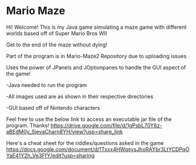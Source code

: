 # Mario Maze
Hi! Welcome! This is my Java game simulating a maze game with different worlds based off of Super Mario Bros WII

Get to the end of the maze without dying!

Part of the program is in Mario-Maze2 Repository due to uploading issues

Uses the power of JPanels and JOptionpanes to handle the GUI aspect of the game!

-Java needed to run the program


-All images used are as shown in their respective directories

-GUI based off of Nintendo characters

Feel free to use the below link to access an executable jar file of the program. Thanks!
https://drive.google.com/file/d/1gPsbL70Y8z-aBEdM0y_SjevaCharn8YH/view?usp=share_link

Here's a cheat sheet for the riddles/questions asked in the game
https://docs.google.com/document/d/1Txxx4HWqsysJhoRAYbr3LtYCDPqOYaE41Y2h_Ve3FfY/edit?usp=sharing
